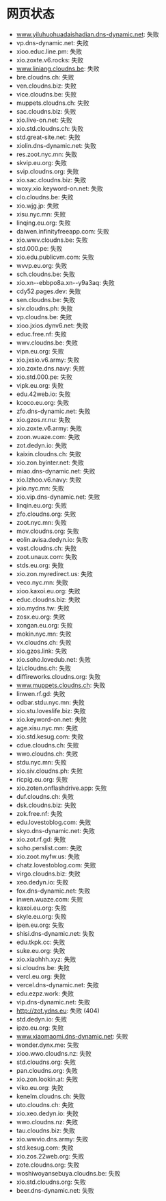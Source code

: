 # 网页状态
- www.yiluhuohuadaishadian.dns-dynamic.net: 失败
- vp.dns-dynamic.net: 失败
- xioo.educ.line.pm: 失败
- xio.zoxte.v6.rocks: 失败
- www.liniang.cloudns.be: 失败
- bre.cloudns.ch: 失败
- ven.cloudns.biz: 失败
- vice.cloudns.be: 失败
- muppets.cloudns.ch: 失败
- sac.cloudns.biz: 失败
- xio.live-on.net: 失败
- xio.std.cloudns.ch: 失败
- std.great-site.net: 失败
- xiolin.dns-dynamic.net: 失败
- res.zoot.nyc.mn: 失败
- skvip.eu.org: 失败
- svip.cloudns.org: 失败
- xio.sac.cloudns.biz: 失败
- woxy.xio.keyword-on.net: 失败
- clo.cloudns.be: 失败
- xio.wjg.jp: 失败
- xisu.nyc.mn: 失败
- linqing.eu.org: 失败
- daiwen.infinityfreeapp.com: 失败
- xio.wwv.cloudns.be: 失败
- std.000.pe: 失败
- xio.edu.publicvm.com: 失败
- wvvp.eu.org: 失败
- sch.cloudns.be: 失败
- xio.xn--ebbpo8a.xn--y9a3aq: 失败
- cdy52.pages.dev: 失败
- sen.cloudns.be: 失败
- siv.cloudns.ph: 失败
- vp.cloudns.be: 失败
- xioo.jxios.dynv6.net: 失败
- educ.free.nf: 失败
- wwv.cloudns.be: 失败
- vipn.eu.org: 失败
- xio.jxsio.v6.army: 失败
- xio.zoxte.dns.navy: 失败
- xio.std.000.pe: 失败
- vipk.eu.org: 失败
- edu.42web.io: 失败
- kcoco.eu.org: 失败
- zfo.dns-dynamic.net: 失败
- xio.gzos.rr.nu: 失败
- xio.zoxte.v6.army: 失败
- zoon.wuaze.com: 失败
- zot.dedyn.io: 失败
- kaixin.cloudns.ch: 失败
- xio.zon.byinter.net: 失败
- miao.dns-dynamic.net: 失败
- xio.lzhoo.v6.navy: 失败
- jxio.nyc.mn: 失败
- xio.vip.dns-dynamic.net: 失败
- linqin.eu.org: 失败
- zfo.cloudns.org: 失败
- zoot.nyc.mn: 失败
- mov.cloudns.org: 失败
- eolin.avisa.dedyn.io: 失败
- vast.cloudns.ch: 失败
- zoot.unaux.com: 失败
- stds.eu.org: 失败
- xio.zon.myredirect.us: 失败
- veco.nyc.mn: 失败
- xioo.kaxoi.eu.org: 失败
- educ.cloudns.biz: 失败
- xio.mydns.tw: 失败
- zosx.eu.org: 失败
- xongan.eu.org: 失败
- mokin.nyc.mn: 失败
- vx.cloudns.ch: 失败
- xio.gzos.link: 失败
- xio.soho.lovedub.net: 失败
- lzi.cloudns.ch: 失败
- diffireworks.cloudns.org: 失败
- www.muppets.cloudns.ch: 失败
- linwen.rf.gd: 失败
- odbar.stdu.nyc.mn: 失败
- xio.stu.loveslife.biz: 失败
- xio.keyword-on.net: 失败
- age.xisu.nyc.mn: 失败
- xio.std.kesug.com: 失败
- cdue.cloudns.ch: 失败
- wwo.cloudns.ch: 失败
- stdu.nyc.mn: 失败
- xio.siv.cloudns.ph: 失败
- ricpig.eu.org: 失败
- xio.zoten.onflashdrive.app: 失败
- duf.cloudns.ch: 失败
- dsk.cloudns.biz: 失败
- zok.free.nf: 失败
- edu.lovestoblog.com: 失败
- skyo.dns-dynamic.net: 失败
- xio.zot.rf.gd: 失败
- soho.perslist.com: 失败
- xio.zoot.myfw.us: 失败
- chatz.lovestoblog.com: 失败
- virgo.cloudns.biz: 失败
- xeo.dedyn.io: 失败
- fox.dns-dynamic.net: 失败
- inwen.wuaze.com: 失败
- kaxoi.eu.org: 失败
- skyle.eu.org: 失败
- ipen.eu.org: 失败
- shisi.dns-dynamic.net: 失败
- edu.tkpk.cc: 失败
- suke.eu.org: 失败
- xio.xiaohhh.xyz: 失败
- si.cloudns.be: 失败
- vercl.eu.org: 失败
- vercel.dns-dynamic.net: 失败
- edu.ezpz.work: 失败
- vip.dns-dynamic.net: 失败
- http://zot.ydns.eu: 失败 (404)
- std.dedyn.io: 失败
- ipzo.eu.org: 失败
- www.xiaomaomi.dns-dynamic.net: 失败
- wonder.dynx.me: 失败
- xioo.wwo.cloudns.nz: 失败
- std.cloudns.org: 失败
- pan.cloudns.org: 失败
- xio.zon.lookin.at: 失败
- viko.eu.org: 失败
- kenelm.cloudns.ch: 失败
- uto.cloudns.ch: 失败
- xio.xeo.dedyn.io: 失败
- wwo.cloudns.nz: 失败
- tau.cloudns.biz: 失败
- xio.wwvio.dns.army: 失败
- std.kesug.com: 失败
- xio.zos.22web.org: 失败
- zote.cloudns.org: 失败
- woshiwoyansebuya.cloudns.be: 失败
- xio.std.cloudns.org: 失败
- beer.dns-dynamic.net: 失败

